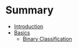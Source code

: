 # Summary

* [Introduction](README.md)
* [Basics](foundation.md)
  * [Binary Classification](foundation/sub1.md)

